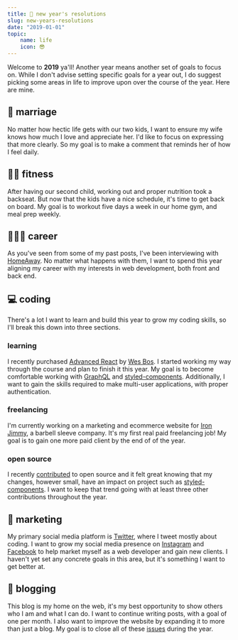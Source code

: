 ```yaml
---
title: 🍾 new year's resolutions
slug: new-years-resolutions
date: "2019-01-01"
topic:
    name: life
    icon: 😎
---
```


Welcome to **2019** ya'll! Another year means another set of goals to focus on. While I don't advise setting specific goals for a year out, I do suggest picking some areas in life to improve upon over the course of the year. Here are mine.

## 💏 marriage

No matter how hectic life gets with our two kids, I want to ensure my wife knows how much I love and appreciate her. I'd like to focus on expressing that more clearly. So my goal is to make a comment that reminds her of how I feel daily.

## 🏋🏼 fitness

After having our second child, working out and proper nutrition took a backseat. But now that the kids have a nice schedule, it's time to get back on board. My goal is to workout five days a week in our home gym, and meal prep weekly.

## 👨🏼‍💻 career

As you've seen from some of my past posts, I've been interviewing with [HomeAway][1]. No matter what happens with them, I want to spend this year aligning my career with my interests in web development, both front and back end.

## 💻 coding

There's a lot I want to learn and build this year to grow my coding skills, so I'll break this down into three sections.

### learning

I recently purchased [Advanced React][2] by [Wes Bos][3]. I started working my way through the course and plan to finish it this year. My goal is to become comfortable working with [GraphQL][4] and [styled-components][5]. Additionally, I want to gain the skills required to make multi-user applications, with proper authentication.

### freelancing

I'm currently working on a marketing and ecommerce website for [Iron Jimmy][6], a barbell sleeve company. It's my first real paid freelancing job! My goal is to gain one more paid client by the end of of the year.

### open source

I recently [contributed][7] to open source and it felt great knowing that my changes, however small, have an impact on project such as [styled-components][5]. I want to keep that trend going with at least three other contributions throughout the year.

## 🌱 marketing

My primary social media platform is [Twitter][8], where I tweet mostly about coding. I want to grow my social media presence on [Instagram][9] and [Facebook][10] to help market myself as a web developer and gain new clients. I haven't yet set any concrete goals in this area, but it's something I want to get better at.

## 📝 blogging

This blog is my home on the web, it's my best opportunity to show others who I am and what I can do. I want to continue writing posts, with a goal of one per month. I also want to improve the website by expanding it to more than just a blog. My goal is to close all of these [issues][11] during the year.

[1]: https://www.homeaway.com/
[2]: https://advancedreact.com/
[3]: https://twitter.com/wesbos
[4]: https://graphql.org/
[5]: https://www.styled-components.com/
[6]: https://ironjimmy.com/
[7]: https://github.com/styled-components/styled-components-website/pull/410
[8]: https://twitter.com/bradgarropy
[9]: https://www.instagram.com/bradgarropy
[10]: https://www.facebook.com/bradgarropy
[11]: https://github.com/bradgarropy/bradgarropy.com/issues
